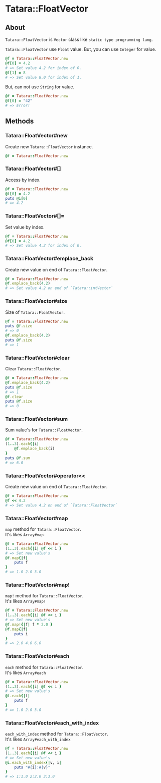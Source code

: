 # Tatara::FloatVector
## About

`Tatara::FloatVector` is `Vector` class like `static type programming lang`.

`Tatara::FloatVector` use `Float` value.
But, you can use `Integer` for value.

```ruby
@f = Tatara::FloatVector.new
@f[0] = 4.2
# => Set value 4.2 for index of 0.
@f[1] = 8
# => Set value 8.0 for index of 1.
```

But, can not use `String` for value.

```ruby
@f = Tatara::FloatVector.new
@f[0] = "42"
# => Error!
```

## Methods
### Tatara::FloatVector#new

Create new `Tatara::FloatVector` instance.

```ruby
@f = Tatara::FloatVector.new
```


### Tatara::FloatVector#\[\]

Access by index.

```ruby
@f = Tatara::FloatVector.new
@f[0] = 4.2
puts @i[0]
# => 4.2
```

### Tatara::FloatVector#\[\]=

Set value by index.

```ruby
@f = Tatara::FloatVector.new
@f[0] = 4.2
# => Set value 4.2 for index of 0.
```

### Tatara::FloatVector#emplace_back

Create new value on end of `Tatara::FloatVector`.

```ruby
@f = Tatara::FloatVector.new
@f.emplace_back(4.2)
# => Set value 4.2 on end of `Tatara::intVector`
```

### Tatara::FloatVector#size

Size of `Tatara::FloatVector`.

```ruby
@f = Tatara::FloatVector.new
puts @f.size
# => 0
@f.emplace_back(4.2)
puts @f.size
# => 1
```

### Tatara::FloatVector#clear

Clear `Tatara::FloatVector`.

```ruby
@f = Tatara::FloatVector.new
@f.emplace_back(4.2)
puts @f.size
# => 1
@f.clear
puts @f.size
# => 0
```

### Tatara::FloatVector#sum

Sum value's for `Tatara::FloatVector`.

```ruby
@f = Tatara::FloatVector.new
(1..3).each{|i|
    @f.emplace_back(i)
}
puts @f.sum
# => 6.0
```

### Tatara::FloatVector#operator<<

Create new value on end of `Tatara::FloatVector`.

```ruby
@f = Tatara::FloatVector.new
@f << 4.2
# => Set value 4.2 on end of `Tatara::FloatVector`
```

### Tatara::FloatVector#map

`map` method for `Tatara::FloatVector`.  
It's likes `Array#map`

```ruby
@f = Tatara::FloatVector.new
(1..3).each{|i| @f << i }
# => Set new value's
@f.map{|f|
    puts f
}
# => 1.0 2.0 3.0
```

### Tatara::FloatVector#map!

`map!` method for `Tatara::FloatVector`.  
It's likes `Array#map!`

```ruby
@f = Tatara::FloatVector.new
(1..3).each{|i| @f << i }
# => Set new value's
@f.map!{|f| f * 2.0 }
@f.map{|f|
    puts i
}
# => 2.0 4.0 6.0
```

### Tatara::FloatVector#each

`each` method for `Tatara::FloatVector`.  
It's likes `Array#each`

```ruby
@f = Tatara::FloatVector.new
(1..3).each{|i| @f << i }
# => Set new value's
@f.each{|f|
    puts f
}
# => 1.0 2.0 3.0
```

### Tatara::FloatVector#each_with_index

`each_with_index` method for `Tatara::FloatVector`.  
It's likes `Array#each_with_index`

```ruby
@f = Tatara::FloatVector.new
(1..3).each{|i| @f << i }
# => Set new value's
@i.each_with_index{|v, i|
    puts "#{i}:#{v}"
}
# => 1:1.0 2:2.0 3:3.0
```
